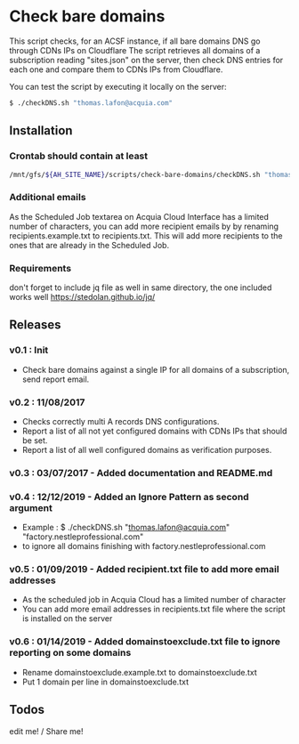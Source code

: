 # Check bare domains

This script checks, for an ACSF instance, if all bare domains DNS go through CDNs IPs on Cloudflare
The script retrieves all domains of a subscription reading "sites.json" on the server,
then check DNS entries for each one and compare them to CDNs IPs from Cloudflare.

You can test the script by executing it locally on the server:
```sh
$ ./checkDNS.sh "thomas.lafon@acquia.com"
```

## Installation

### Crontab should contain at least
```sh
/mnt/gfs/${AH_SITE_NAME}/scripts/check-bare-domains/checkDNS.sh "thomas.lafon@acquia.com" &>> /var/log/sites/${AH_SITE_NAME}/logs/$(hostname -s)/cron-checkDNS.log
```
### Additional emails
As the Scheduled Job textarea on Acquia Cloud Interface has a limited number of characters, you can add more recipient emails by by renaming recipients.example.txt to recipients.txt. This will add more recipients to the ones that are already in the Scheduled Job.

### Requirements
don't forget to include jq file as well in same directory, the one included works well
https://stedolan.github.io/jq/

## Releases
### v0.1 : Init
* Check bare domains against a single IP for all domains of a subscription, send report email.

### v0.2 : 11/08/2017
* Checks correctly multi A records DNS configurations.
* Report a list of all not yet configured domains with CDNs IPs that should be set.
* Report a list of all well configured domains as verification purposes.

### v0.3 : 03/07/2017 - Added documentation and README.md

### v0.4 : 12/12/2019 - Added an Ignore Pattern as second argument
* Example : $ ./checkDNS.sh "thomas.lafon@acquia.com" "factory.nestleprofessional.com"
* to ignore all domains finishing with factory.nestleprofessional.com

### v0.5 : 01/09/2019 - Added recipient.txt file to add more email addresses
* As the scheduled job in Acquia Cloud  has a limited number of character
* You can add more email addresses in recipients.txt file where the script is installed on the server

### v0.6 : 01/14/2019 - Added domainstoexclude.txt file to ignore reporting on some domains
* Rename domainstoexclude.example.txt to domainstoexclude.txt
* Put 1 domain per line in domainstoexclude.txt


## Todos

edit me! / Share me!
